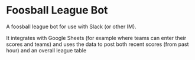 # Foosball League Bot

A foosball league bot for use with Slack (or other IM).

It integrates with Google Sheets (for example where teams can enter their scores and teams) and uses the data to post both recent scores (from past hour) and an overall league table
